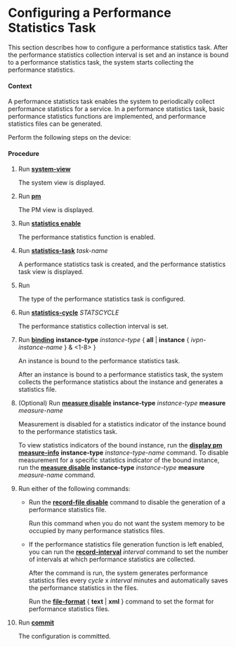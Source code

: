 Configuring a Performance Statistics Task
=========================================

This section describes how to configure a performance statistics task. After the performance statistics collection interval is set and an instance is bound to a performance statistics task, the system starts collecting the performance statistics.

#### Context

A performance statistics task enables the system to periodically collect performance statistics for a service. In a performance statistics task, basic performance statistics functions are implemented, and performance statistics files can be generated.

Perform the following steps on the device:


#### Procedure

1. Run [**system-view**](cmdqueryname=system-view)
   
   
   
   The system view is displayed.
2. Run [**pm**](cmdqueryname=pm)
   
   
   
   The PM view is displayed.
3. Run [**statistics enable**](cmdqueryname=statistics+enable)
   
   
   
   The performance statistics function is enabled.
4. Run [**statistics-task**](cmdqueryname=statistics-task) *task-name*
   
   
   
   A performance statistics task is created, and the performance statistics task view is displayed.
5. Run 
   
   
   
   The type of the performance statistics task is configured.
6. Run [**statistics-cycle**](cmdqueryname=statistics-cycle) *STATSCYCLE*
   
   
   
   The performance statistics collection interval is set.
7. Run [**binding**](cmdqueryname=binding) **instance-type** *instance-type* { **all** | **instance** { *ivpn-instance-name* } & <1-8> }
   
   
   
   An instance is bound to the performance statistics task.
   
   
   
   After an instance is bound to a performance statistics task, the system collects the performance statistics about the instance and generates a statistics file.
8. (Optional) Run [**measure disable**](cmdqueryname=measure+disable) **instance-type** *instance-type* **measure** *measure-name*
   
   
   
   Measurement is disabled for a statistics indicator of the instance bound to the performance statistics task.
   
   
   
   To view statistics indicators of the bound instance, run the [**display pm measure-info**](cmdqueryname=display+pm+measure-info) **instance-type** *instance-type-name* command. To disable measurement for a specific statistics indicator of the bound instance, run the [**measure disable**](cmdqueryname=measure+disable) **instance-type** *instance-type* **measure** *measure-name* command.
9. Run either of the following commands:
   
   
   * Run the [**record-file disable**](cmdqueryname=record-file+disable) command to disable the generation of a performance statistics file.
     
     Run this command when you do not want the system memory to be occupied by many performance statistics files.
   * If the performance statistics file generation function is left enabled, you can run the [**record-interval**](cmdqueryname=record-interval) *interval* command to set the number of intervals at which performance statistics are collected.
     
     After the command is run, the system generates performance statistics files every *cycle* x *interval* minutes and automatically saves the performance statistics in the files.
     
     Run the [**file-format**](cmdqueryname=file-format) { **text** | **xml** } command to set the format for performance statistics files.
10. Run [**commit**](cmdqueryname=commit)
    
    
    
    The configuration is committed.